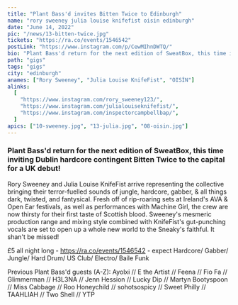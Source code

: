 ```yaml
---
title: "Plant Bass'd invites Bitten Twice to Edinburgh"
name: "rory sweeney julia louise knifefist oisin edinburgh"
date: "June 14, 2022"
pic: "/news/13-bitten-twice.jpg"
tickets: "https://ra.co/events/1546542"
postLink: "https://www.instagram.com/p/CewMIhnDWTQ/"
bio: "Plant Bass'd return for the next edition of SweatBox, this time inviting Dublin hardcore contingent Bitten Twice to the capital for a UK debut!"
path: "gigs"
tags: "gigs"
city: "edinburgh"
anames: ["Rory Sweeney", "Julia Louise KnifeFist", "OISÍN"]
alinks:
  [
    "https://www.instagram.com/rory_sweeney123/",
    "https://www.instagram.com/julialouiseknifefist/",
    "https://www.instagram.com/inspectorcampbellbap/",
  ]
apics: ["10-sweeney.jpg", "13-julia.jpg", "08-oisin.jpg"]
---
```


### Plant Bass'd return for the next edition of SweatBox, this time inviting Dublin hardcore contingent Bitten Twice to the capital for a UK debut!

Rory Sweeney and Julia Louise KnifeFist arrive representing the collective bringing their terror-fuelled sounds of jungle, hardcore, gabber, & all things dark, twisted, and fantysical. Fresh off of rip-roaring sets at Ireland's AVA & Open Ear festivals, as well as performances with Machine Girl, the crew are now thirsty for their first taste of Scottish blood.
Sweeney's mesmeric production range and mixing style combined with KnifeFist's gut-punching vocals are set to open up a whole new world to the Sneaky's faithful. It shan't be missed!

£5 all night long - https://ra.co/events/1546542 - expect Hardcore/ Gabber/ Jungle/ Hard Drum/ US Club/ Electro/ Baile Funk

Previous Plant Bass'd guests (A-Z):
Ayolxi // E the Artist // Feena // Fio Fa // Glimmerman // H3L3NA // Jenn Hession // Lucky Dip // Martyn Bootyspoon // Miss Cabbage // Roo Honeychild // sohotsospicy // Sweet Philly // TAAHLIAH // Two Shell // YTP
